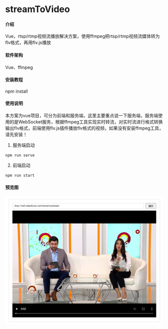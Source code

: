 # streamToVideo

#### 介绍
Vue，rtsp/rtmp视频流播放解决方案，使用ffmpeg把rtsp/rtmp视频流媒体转为flv格式，再用flv.js播放

#### 软件架构
Vue、ffmpeg


#### 安装教程

npm install

#### 使用说明
  本方案为vue项目，可分为前端和服务端，这里主要重点说一下服务端，服务端使用的是WebSocket服务，根据ffmpeg工具实现实时转流，对实时流进行格式转换输出flv格式，前端使用flv.js插件播放flv格式的视频，如果没有安装ffmpeg工具，请先安装！

1.  服务端启动
```
npm run serve
```
2.  前端启动
```
npm run start
```

#### 预览图

![预览图](src/assets/1684744676817.png)
